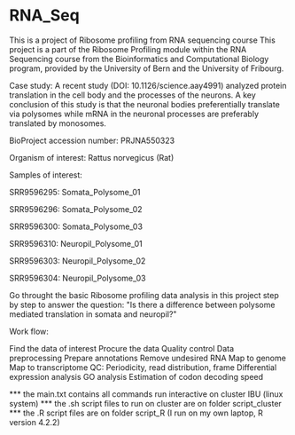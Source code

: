 # RNA_Seq
This is a project of Ribosome profiling from RNA sequencing course
This project is a part of the Ribosome Profiling module within the RNA Sequencing course from the Bioinformatics and Computational Biology program, provided by the University of Bern and the University of Fribourg.



Case study:
A recent study (DOI: 10.1126/science.aay4991) analyzed protein translation in the cell body and the processes of the neurons. A key conclusion of this study is that the neuronal bodies preferentially translate via polysomes while mRNA in the neuronal processes are preferably translated by monosomes. 

BioProject accession number: PRJNA550323

Organism of interest: Rattus norvegicus (Rat)

Samples of interest:

SRR9596295: Somata_Polysome_01

SRR9596296: Somata_Polysome_02

SRR9596300: Somata_Polysome_03

SRR9596310: Neuropil_Polysome_01

SRR9596303: Neuropil_Polysome_02

SRR9596304: Neuropil_Polysome_03


Go throught the basic Ribosome profiling data analysis in this project step by step to answer the question: "Is there a difference between polysome mediated translation in somata and neuropil?"


Work flow:

Find the data of interest
Procure the data
Quality control
Data preprocessing
Prepare annotations
Remove undesired RNA
Map to genome
Map to transcriptome
QC: Periodicity, read distribution, frame
Differential expression analysis
GO analysis
Estimation of codon decoding speed



*** the main.txt contains all commands run interactive on cluster IBU (linux system)
*** the .sh script files to run on cluster are on folder script_cluster
*** the .R script files are on folder script_R (I run on my own laptop, R version 4.2.2)

